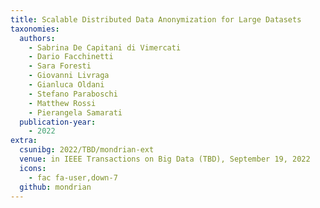 ```yaml
---
title: Scalable Distributed Data Anonymization for Large Datasets
taxonomies:
  authors:
    - Sabrina De Capitani di Vimercati
    - Dario Facchinetti
    - Sara Foresti
    - Giovanni Livraga
    - Gianluca Oldani
    - Stefano Paraboschi
    - Matthew Rossi
    - Pierangela Samarati
  publication-year:
    - 2022
extra:
  csunibg: 2022/TBD/mondrian-ext
  venue: in IEEE Transactions on Big Data (TBD), September 19, 2022
  icons:
    - fac fa-user,down-7
  github: mondrian
---
```

